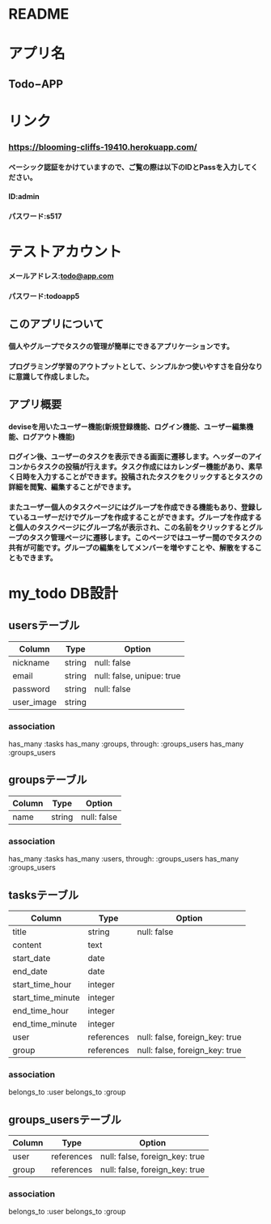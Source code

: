# README

# アプリ名
## Todo−APP

# リンク
### https://blooming-cliffs-19410.herokuapp.com/
#### ベーシック認証をかけていますので、ご覧の際は以下のIDとPassを入力してください。
#### ID:admin
#### パスワード:s517

# テストアカウント
#### メールアドレス:todo@app.com
#### パスワード:todoapp5

## このアプリについて
#### 個人やグループでタスクの管理が簡単にできるアプリケーションです。
#### プログラミング学習のアウトプットとして、シンプルかつ使いやすさを自分なりに意識して作成しました。

## アプリ概要
#### deviseを用いたユーザー機能(新規登録機能、ログイン機能、ユーザー編集機能、ログアウト機能)
#### ログイン後、ユーザーのタスクを表示できる画面に遷移します。ヘッダーのアイコンからタスクの投稿が行えます。タスク作成にはカレンダー機能があり、素早く日時を入力することができます。投稿されたタスクをクリックするとタスクの詳細を閲覧、編集することができます。
#### またユーザー個人のタスクページにはグループを作成できる機能もあり、登録しているユーザーだけでグループを作成することができます。グループを作成すると個人のタスクページにグループ名が表示され、この名前をクリックするとグループのタスク管理ページに遷移します。このページではユーザー間のでタスクの共有が可能です。グループの編集をしてメンバーを増やすことや、解散をすることもできます。

# my_todo DB設計

## usersテーブル
|Column|Type|Option|
|------|----|------|
|nickname|string|null: false|
|email|string|null: false, unipue: true|
|password|string|null: false|
|user_image|string||

### association
has_many :tasks
has_many :groups, through: :groups_users
has_many :groups_users

## groupsテーブル
|Column|Type|Option|
|------|----|------|
|name|string|null: false|

### association
has_many :tasks
has_many :users, through: :groups_users
has_many :groups_users

## tasksテーブル
|Column|Type|Option|
|------|----|------|
|title|string|null: false|
|content|text||
|start_date|date||
|end_date|date||
|start_time_hour|integer||
|start_time_minute|integer||
|end_time_hour|integer||
|end_time_minute|integer||
|user|references|null: false, foreign_key: true|
|group|references|null: false, foreign_key: true|

### association
belongs_to :user
belongs_to :group

## groups_usersテーブル
|Column|Type|Option|
|------|----|------|
|user|references|null: false, foreign_key: true|
|group|references|null: false, foreign_key: true|

### association
belongs_to :user
belongs_to :group
